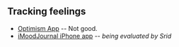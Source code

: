 ## Tracking feelings

* [Optimism App](http://www.findingoptimism.com) -- Not good.
* [iMoodJournal iPhone app](http://www.inexika.com/imood) -- _being evaluated by Srid_